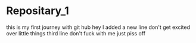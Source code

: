 # Repositary_1
this is my first journey with git hub
hey I added a new line
don't get excited over little things
third line
don't fuck with me 
just piss off

